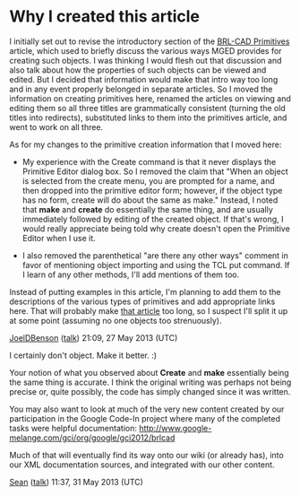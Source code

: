 # Why I created this article

I initially set out to revise the introductory section of the [BRL-CAD
Primitives](BRL-CAD_Primitives.md) article, which used to
briefly discuss the various ways MGED provides for creating such
objects. I was thinking I would flesh out that discussion and also talk
about how the properties of such objects can be viewed and edited. But I
decided that information would make that intro way too long and in any
event properly belonged in separate articles. So I moved the information
on creating primitives here, renamed the articles on viewing and editing
them so all three titles are grammatically consistent (turning the old
titles into redirects), substituted links to them into the primitives
article, and went to work on all three.

As for my changes to the primitive creation information that I moved
here:

-   My experience with the Create command is that it never displays the
    Primitive Editor dialog box. So I removed the claim that "When an
    object is selected from the create menu, you are prompted for a
    name, and then dropped into the primitive editor form; however, if
    the object type has no form, create will do about the same as make."
    Instead, I noted that **make** and **create** do essentially the
    same thing, and are usually immediately followed by editing of the
    created object. If that's wrong, I would really appreciate being
    told why create doesn't open the Primitive Editor when I use it.

<!-- -->

-   I also removed the parenthetical "are there any other ways" comment
    in favor of mentioning object importing and using the TCL put
    command. If I learn of any other methods, I'll add mentions of them
    too.

Instead of putting examples in this article, I'm planning to add them to
the descriptions of the various types of primitives and add appropriate
links here. That will probably make [that
article](BRL-CAD_Primitives.md) too long, so I suspect I'll
split it up at some point (assuming no one objects too strenuously).

[JoelDBenson](/wiki/user/JoelDBenson.md)
([talk](/wiki/user/talk/JoelDBenson.md)) 21:09, 27 May 2013 (UTC)

I certainly don't object. Make it better. :)

Your notion of what you observed about **Create** and **make**
essentially being the same thing is accurate. I think the original
writing was perhaps not being precise or, quite possibly, the code has
simply changed since it was written.

You may also want to look at much of the very new content created by our
participation in the Google Code-In project where many of the completed
tasks were helpful documentation:
<http://www.google-melange.com/gci/org/google/gci2012/brlcad>

Much of that will eventually find its way onto our wiki (or already
has), into our XML documentation sources, and integrated with our other
content.

[Sean](/wiki/user/Sean.md) ([talk](/wiki/user/talk/Sean.md)) 11:37,
31 May 2013 (UTC)

